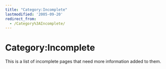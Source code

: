 ```yaml
---
title: "Category:Incomplete"
lastmodified: '2005-09-20'
redirect_from:
  - /Category%3AIncomplete/
---
```


Category:Incomplete
===================

This is a list of incomplete pages that need more information added to them.
